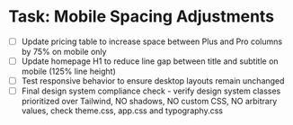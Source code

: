# Task: Mobile Spacing Adjustments

- [ ] Update pricing table to increase space between Plus and Pro columns by 75% on mobile only
- [ ] Update homepage H1 to reduce line gap between title and subtitle on mobile (125% line height)
- [ ] Test responsive behavior to ensure desktop layouts remain unchanged
- [ ] Final design system compliance check - verify design system classes prioritized over Tailwind, NO shadows, NO custom CSS, NO arbitrary values, check theme.css, app.css and typography.css